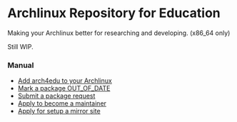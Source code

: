 Archlinux Repository for Education
========
Making your Archlinux better for researching and developing. (x86_64 only)

Still WIP.

### Manual
* [Add arch4edu to your Archlinux](../../wiki/Add-arch4edu-to-your-Archlinux)
* [Mark a package OUT_OF_DATE](../../wiki/Mark-a-package-OUT_OF_DATE)
* [Submit a package request](../../wiki/Submit-a-package-request)
* [Apply to become a maintainer](../../wiki/Apply-to-become-a-maintainer)
* [Apply for setup a mirror site](../../wiki/Apply-for-setup-a-mirror-site)
